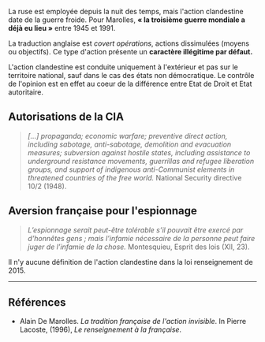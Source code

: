 La ruse est employée depuis la nuit des temps, mais l'action clandestine date de la guerre froide. Pour Marolles, **« la troisième guerre mondiale a déjà eu lieu »** entre 1945 et 1991.

La traduction anglaise est *covert opérations*, actions dissimulées (moyens ou objectifs). Ce type d'action présente un **caractère illégitime par défaut.**

L'action clandestine est conduite uniquement à l'extérieur et pas sur le territoire national, sauf dans le cas des états non démocratique. Le contrôle de l'opinion est en effet au coeur de la différence entre Etat de Droit et Etat autoritaire.

## Autorisations de la CIA

>*[...] propaganda; economic warfare; preventive direct action, including sabotage, anti-sabotage, demolition and evacuation measures; subversion against hostile states, including assistance to underground resistance movements, guerrillas and refugee liberation groups, and support of indigenous anti-Communist elements in threatened countries of the free world.*
>National Security directive 10/2 (1948).

## Aversion française pour l'espionnage

>*L’espionnage serait peut-être tolérable s’il pouvait être exercé par d’honnêtes gens ; mais l’infamie nécessaire de la personne peut faire juger de l’infamie de la chose.*
>Montesquieu, Esprit des lois (XII, 23).

Il n'y aucune définition de l'action clandestine dans la loi renseignement de 2015.

---

## Références

- Alain De Marolles. _La tradition française de l'action invisible_. In Pierre Lacoste, (1996), _Le renseignement à la française_.